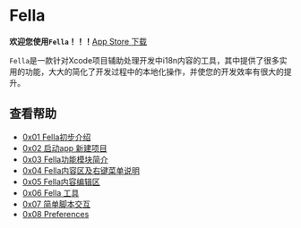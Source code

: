 # Fella



**欢迎您使用`Fella`！！！**[App Store 下载](https://apps.apple.com/cn/app/fella-%E9%A1%B9%E7%9B%AE%E6%9C%AC%E5%9C%B0%E5%8C%96/id1562360690?mt=12)

`Fella`是一款针对Xcode项目辅助处理开发中i18n内容的工具，其中提供了很多实用的功能，大大的简化了开发过程中的本地化操作，并使您的开发效率有很大的提升。

## 查看帮助

- [0x01 Fella初步介绍](Documents/0x01-Fella-Instructions/0x01-Fella-Instructions.md)
- [0x02 启动app 新建项目](Documents/0x02-Fella-Startup/0x02-Fella-Startup.md)
- [0x03 Fella功能模块简介](Documents/0x03-Fella-Summary/0x03-Fella-Summary.md)
- [0x04 Fella内容区及右键菜单说明](Documents/0x04-Fella-Content/0x04-Fella-Content.md)
- [0x05 Fella内容编辑区](Documents/0x05-Fella-Editer/0x05-Fella-Editer.md)
- [0x06 Fella 工具](Documents/0x06-Fella-Tools/0x06-Fella-Tools.md)
- [0x07 简单脚本交互](Documents/0x07-Fella-Javascript/0x07-Fella-Javascript.md)
- [0x08 Preferences](Documents/0x08-Fella-Preferences/0x08-Fella-Preferences.md)

